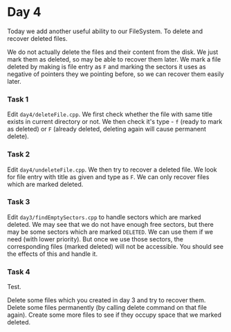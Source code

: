 # Day 4

Today we add another useful ability to our FileSystem. To delete and recover deleted files.

We do not actually delete the files and their content from the disk. We just mark them as deleted, so may be able to recover them later. We mark a file deleted by making is file entry as `F` and marking the sectors it uses as negative of pointers they we pointing before, so we can recover them easily later.

### Task 1

Edit `day4/deleteFile.cpp`. We first check whether the file with same title exists in current directory or not. We then check it's type - `f` (ready to mark as deleted) or `F` (already deleted, deleting again will cause permanent delete).

### Task 2

Edit `day4/undeleteFile.cpp`. We then try to recover a deleted file. We look for file entry with title as given and type as `F`. We can only recover files which are marked deleted.

### Task 3

Edit `day3/findEmptySectors.cpp` to handle sectors which are marked deleted. We may see that we do not have enough free sectors, but there may be some sectors which are marked `DELETED`. We can use them if we need (with lower priority). But once we use those sectors, the corresponding files (marked deleted) will not be accessible. You should see the effects of this and handle it.

### Task 4

Test.

Delete some files which you created in day 3 and try to recover them. Delete some files permanently (by calling delete command on that file again). Create some more files to see if they occupy space that we marked deleted.
